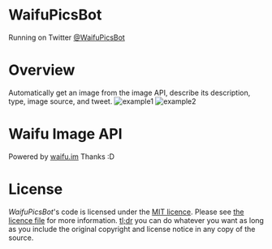 # WaifuPicsBot
Running on Twitter [@WaifuPicsBot](https://twitter.com/WaifuPicsBot)

# Overview
Automatically get an image from the image API, describe its description, type, image source, and tweet.
![example1](https://user-images.githubusercontent.com/99951138/163680930-99f6308c-6c1c-43dd-ad8e-f05c2384b30d.png)
![example2](https://user-images.githubusercontent.com/99951138/163680954-68796b02-da51-499a-924a-c223c150e245.png)


# Waifu Image API
Powered by [waifu.im](https://waifu.im)
Thanks :D

# License
*WaifuPicsBot*'s code is licensed under the [MIT licence](https://opensource.org/licenses/MIT). Please see [the licence file](LICENCE) for more information. [tl;dr](https://tldrlegal.com/license/mit-license) you can do whatever you want as long as you include the original copyright and license notice in any copy of the source.
